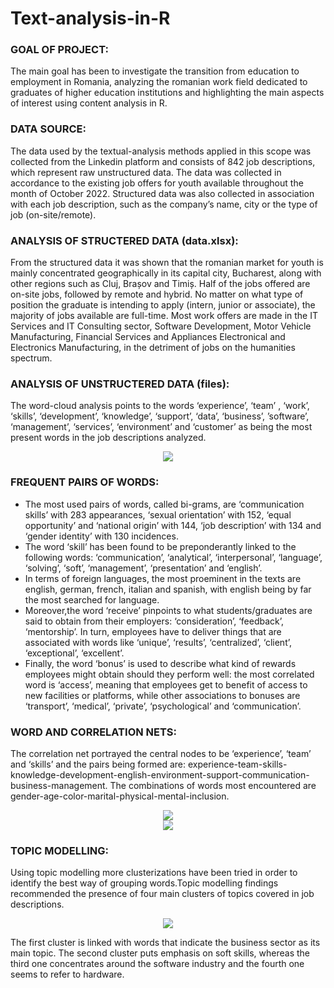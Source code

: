 # Text-analysis-in-R

### GOAL OF PROJECT: 
The main goal has been to investigate the transition from education to employment in Romania, analyzing the romanian work field dedicated to graduates of higher education institutions and highlighting the main aspects of interest using content analysis in R. 

### DATA SOURCE:
The data used by the textual-analysis methods applied in this scope was collected from the Linkedin platform and consists of 842 job descriptions, which represent raw unstructured data. The data was collected in accordance to the existing  job offers for youth available throughout the month of October 2022. Structured data was also collected in association with each job description, such as the company’s name, city or the type of job (on-site/remote).

### ANALYSIS OF STRUCTERED DATA (data.xlsx):
From the structured data it was shown that the romanian market for youth is mainly concentrated geographically in its capital city, Bucharest, along with other regions such as Cluj, Brașov and Timiș. Half of the jobs offered are on-site jobs, followed by remote and hybrid. No matter on what type of position the graduate is intending to apply (intern, junior or associate), the majority of jobs available are full-time. Most work offers are made in the IT Services and IT Consulting sector, Software Development, Motor Vehicle Manufacturing, Financial Services and Appliances Electronical and Electronics Manufacturing, in the detriment of jobs on the humanities spectrum.

### ANALYSIS OF UNSTRUCTERED DATA (files):
The word-cloud analysis points to the words ‘experience’, ‘team’ , ‘work’, ‘skills’, ‘development’, ‘knowledge’, ‘support’, ‘data’, ‘business’, ’software’, ‘management’, ‘services’, ‘environment’ and ‘customer’ as being the most present words in the job descriptions analyzed.

<div align="center">
    <img src="https://user-images.githubusercontent.com/101098099/220906499-4f5ec5e8-4d49-4404-bb81-b6dd542ea9e6.png">
</div>


### FREQUENT PAIRS OF WORDS: 
- The most used pairs of words, called bi-grams, are ‘communication skills’ with 283 appearances, ‘sexual orientation’ with 152, ‘equal opportunity’ and ‘national origin’ with 144, ‘job description’ with 134 and ‘gender identity’ with 130 incidences. 
- The word ‘skill’ has been found to be preponderantly linked to the following words: ‘communication’, ‘analytical’, ‘interpersonal’, ‘language’, ‘solving’, ‘soft’, ‘management’, ‘presentation’ and ‘english’. 
- In terms of foreign languages, the most proeminent in the texts are english, german, french, italian and spanish, with english being by far the most searched for language. 
- Moreover,the word ‘receive’ pinpoints to what students/graduates are said to obtain from their employers: ‘consideration’, ‘feedback’, ‘mentorship’. In turn, employees have to deliver things that are associated with words like  ‘unique’, ‘results’, ‘centralized’, ‘client’, ‘exceptional’, ‘excellent’. 
- Finally, the word ‘bonus’ is used to describe what kind of rewards employees might obtain should they perform well: the most correlated word is ‘access’, meaning that employees get to benefit of access to new facilities or platforms, while other associations to bonuses are ‘transport’, ‘medical’, ‘private’, ‘psychological’ and ‘communication’.

### WORD AND CORRELATION NETS: 
The correlation net portrayed the central nodes to be ‘experience’, ‘team’ and ‘skills’ and the pairs being formed are: experience-team-skills-knowledge-development-english-environment-support-communication-business-management. The combinations of words most encountered are gender-age-color-marital-physical-mental-inclusion.

<div align="center">
    <img src="https://user-images.githubusercontent.com/101098099/220905558-c7490607-41db-4574-8252-a51b30587d8e.png">
</div>

<div align="center">
    <img src="https://user-images.githubusercontent.com/101098099/220905343-8de9b31a-5a95-4f90-856d-08e4a4757a03.png">
</div>

### TOPIC MODELLING: 
Using topic modelling more clusterizations have been tried in order to identify the best way of grouping words.Topic modelling findings recommended the presence of four main clusters of topics covered in job descriptions.

<div align="center">
    <img src="https://user-images.githubusercontent.com/101098099/220906199-2da6cfb5-6930-408c-81ff-a3890a67cba3.png">
</div>

The first cluster is linked with words that indicate the business sector as its main topic. The second cluster puts emphasis on soft skills, whereas the third one concentrates around the software industry and the fourth one seems to refer to hardware.
